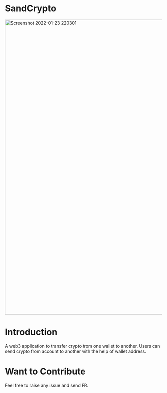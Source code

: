 # SandCrypto
<img width="947" alt="Screenshot 2022-01-23 220301" src="https://user-images.githubusercontent.com/67458417/150688405-ade5178c-24fd-4ebc-9266-69f5284e002e.png">

# Introduction
A web3 application to transfer crypto from one wallet to another. Users can send crypto from account to another with the help of wallet address. 

# Want to Contribute 
Feel free to raise any issue and send PR. 
